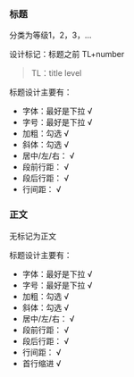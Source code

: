 ### 标题

分类为等级1，2，3，...

设计标记：标题之前 TL+number 

> TL：title level



标题设计主要有：

- 字体：最好是下拉 √
- 字号：最好是下拉 √
- 加粗：勾选 √
- 斜体：勾选  √
- 居中/左/右： √
- 段前行距： √
- 段后行距： √
- 行间距： √



### 正文

无标记为正文



标题设计主要有：

- 字体：最好是下拉 √
- 字号：最好是下拉 √
- 加粗：勾选 √
- 斜体：勾选  √
- 居中/左/右： √
- 段前行距： √
- 段后行距： √
- 行间距： √
- 首行缩进 √